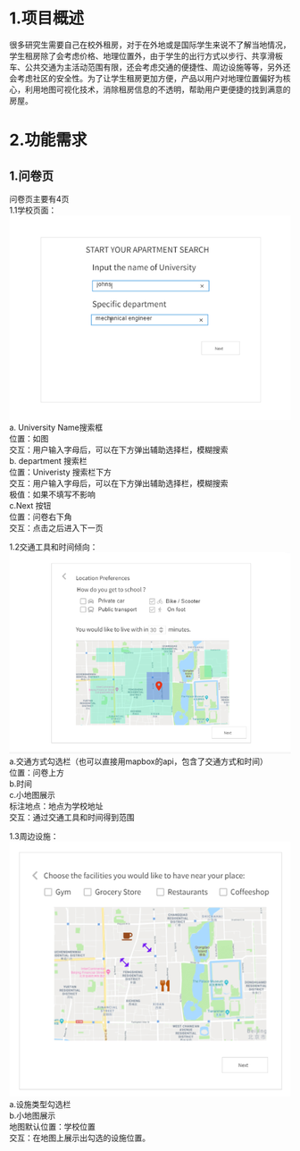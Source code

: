 # 1.项目概述
  很多研究生需要自己在校外租房，对于在外地或是国际学生来说不了解当地情况，学生租房除了会考虑价格、地理位置外，由于学生的出行方式以步行、共享滑板车、公共交通为主活动范围有限，还会考虑交通的便捷性、周边设施等等，另外还会考虑社区的安全性。为了让学生租房更加方便，产品以用户对地理位置偏好为核心，利用地图可视化技术，消除租房信息的不透明，帮助用户更便捷的找到满意的房屋。    

# 2.功能需求  
## 1.问卷页
  问卷页主要有4页  
  1.1学校页面：  
  ![](schools.png)
  a. University Name搜索框  
  位置：如图  
  交互：用户输入字母后，可以在下方弹出辅助选择栏，模糊搜索  
  b. department 搜索栏  
  位置：Univeristy 搜索栏下方  
  交互：用户输入字母后，可以在下方弹出辅助选择栏，模糊搜索  
  极值：如果不填写不影响  
  c.Next 按钮  
  位置：问卷右下角  
  交互：点击之后进入下一页  
  
  1.2交通工具和时间倾向：  
  ![](traffic.jpg)   
  a.交通方式勾选栏（也可以直接用mapbox的api，包含了交通方式和时间）  
  位置：问卷上方  
  b.时间  
  c.小地图展示  
  标注地点：地点为学校地址  
  交互：通过交通工具和时间得到范围  
  
  1.3周边设施：  
  ![](facilities.png)  
  a.设施类型勾选栏  
  b.小地图展示  
  地图默认位置：学校位置  
  交互：在地图上展示出勾选的设施位置。  
  
  
  
  

